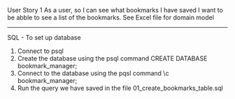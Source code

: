 
User Story 1
As a user, so I can see what bookmarks I have saved I want to be abble to see a list of the bookmarks.
See Excel file for domain model

---------------------
SQL - To set up database
1) Connect to psql
2) Create the database using the psql command CREATE DATABASE bookmark_manager;
3) Connect to the database using the pqsl command \c bookmark_manager;
4) Run the query we have saved in the file 01_create_bookmarks_table.sql

